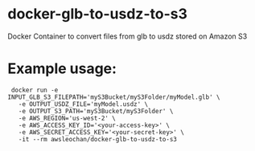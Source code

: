 # docker-glb-to-usdz-to-s3
Docker Container to convert files from glb to usdz stored on Amazon S3

# Example usage:
```
 docker run -e INPUT_GLB_S3_FILEPATH='myS3Bucket/myS3Folder/myModel.glb' \
   -e OUTPUT_USDZ_FILE='myModel.usdz' \
   -e OUTPUT_S3_PATH='myS3Bucket/myS3Folder' \
   -e AWS_REGION='us-west-2' \
   -e AWS_ACCESS_KEY_ID='<your-access-key>' \
   -e AWS_SECRET_ACCESS_KEY='<your-secret-key>' \
   -it --rm awsleochan/docker-glb-to-usdz-to-s3
```
